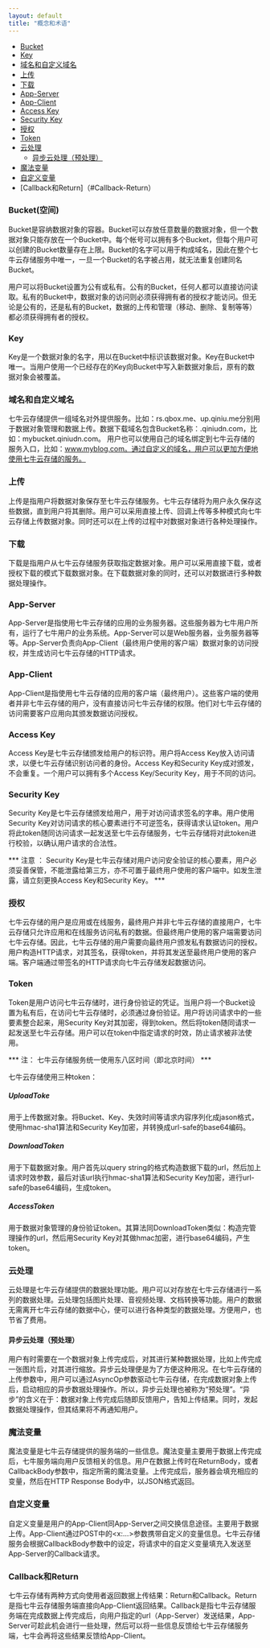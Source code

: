 ```yaml
---
layout: default
title: "概念和术语"
---
```


- [Bucket](#Bucket)
- [Key](#Key)
- [域名和自定义域名](#domain-selfdef)
- [上传](#Upload)
- [下载](#Download)
- [App-Server](#App-Server)
- [App-Client](#App-Client)
- [Access Key](#Access-Key)
- [Security Key](#Security-Key)
- [授权](#Authertication)
- [Token](#Token)
- [云处理](#FOP)
  - [异步云处理（预处理）](#FOP-Async)
- [魔法变量](#Magic-Variable)
- [自定义变量](#Selfdef-Variable)
- [Callback和Return]（#Callback-Return）


<a name="Bucket"></a>

### Bucket(空间)

Bucket是容纳数据对象的容器。Bucket可以存放任意数量的数据对象，但一个数据对象只能存放在一个Bucket中。每个帐号可以拥有多个Bucket，但每个用户可以创建的Bucket数量存在上限。Bucket的名字可以用于构成域名，因此在整个七牛云存储服务中唯一，一旦一个Bucket的名字被占用，就无法重复创建同名Bucket。

用户可以将Bucket设置为公有或私有。公有的Bucket，任何人都可以直接访问读取。私有的Bucket中，数据对象的访问则必须获得拥有者的授权才能访问。但无论是公有的，还是私有的Bucket，数据的上传和管理（移动、删除、复制等等）都必须获得拥有者的授权。

<a name="Key"></a>

### Key

Key是一个数据对象的名字，用以在Bucket中标识该数据对象。Key在Bucket中唯一。当用户使用一个已经存在的Key向Bucket中写入新数据对象后，原有的数据对象会被覆盖。

<a name="domain-selfdef"></a>

### 域名和自定义域名

七牛云存储提供一组域名对外提供服务。比如：rs.qbox.me、up.qiniu.me分别用于数据对象管理和数据上传。数据下载域名包含Bucket名称：<Bucket>.qiniudn.com，比如：mybucket.qiniudn.com。
用户也可以使用自己的域名绑定到七牛云存储的服务入口，比如：www.myblog.com。通过自定义的域名，用户可以更加方便地使用七牛云存储的服务。

<a name="Upload"></a>

### 上传

上传是指用户将数据对象保存至七牛云存储服务。七牛云存储将为用户永久保存这些数据，直到用户将其删除。用户可以采用直接上传、回调上传等多种模式向七牛云存储上传数据对象。同时还可以在上传的过程中对数据对象进行各种处理操作。

<a name="Download"></a>

### 下载

下载是指用户从七牛云存储服务获取指定数据对象。用户可以采用直接下载，或者授权下载的模式下载数据对象。在下载数据对象的同时，还可以对数据进行多种数据处理操作。

<a name="App-Server"></a>

### App-Server

App-Server是指使用七牛云存储的应用的业务服务器。这些服务器为七牛用户所有，运行了七牛用户的业务系统。App-Server可以是Web服务器，业务服务器等等。App-Server负责向App-Client（最终用户使用的客户端）数据对象的访问授权，并生成访问七牛云存储的HTTP请求。

<a name="App-Client"></a>

### App-Client

App-Client是指使用七牛云存储的应用的客户端（最终用户）。这些客户端的使用者并非七牛云存储的用户，没有直接访问七牛云存储的权限。他们对七牛云存储的访问需要客户应用向其颁发数据访问授权。

<a name="Access-Key"></a>

### Access Key

Access Key是七牛云存储颁发给用户的标识符。用户将Access Key放入访问请求，以便七牛云存储识别访问者的身份。Access Key和Security Key成对颁发，不会重复。一个用户可以拥有多个Access Key/Security Key，用于不同的访问。

<a name="Security-Key"></a>

### Security Key

Security Key是七牛云存储颁发给用户，用于对访问请求签名的字串。用户使用Security Key对访问请求的核心要素进行不可逆签名，获得请求认证token。用户将此token随同访问请求一起发送至七牛云存储服务，七牛云存储将对此token进行校验，以确认用户请求的合法性。

*** 注意 ： Security Key是七牛云存储对用户访问安全验证的核心要素，用户必须妥善保管，不能泄露给第三方，亦不可置于最终用户使用的客户端中。如发生泄露，请立刻更换Access Key和Security Key。 ***

<a name="Authertication"></a>

### 授权

七牛云存储的用户是应用或在线服务，最终用户并非七牛云存储的直接用户，七牛云存储只允许应用和在线服务访问私有的数据。但最终用户使用的客户端需要访问七牛云存储。因此，七牛云存储的用户需要向最终用户颁发私有数据访问的授权。用户构造HTTP请求，对其签名，获得token，并将其发送至最终用户使用的客户端。客户端通过带签名的HTTP请求向七牛云存储发起数据访问。

<a name="Token"></a>

### Token

Token是用户访问七牛云存储时，进行身份验证的凭证。当用户将一个Bucket设置为私有后，在访问七牛云存储时，必须通过身份验证。用户将访问请求中的一些要素整合起来，用Security Key对其加密，得到token。然后将token随同请求一起发送至七牛云存储。用户可以在token中指定请求的时效，防止请求被非法使用。

*** 注： 七牛云存储服务统一使用东八区时间（即北京时间） ***

七牛云存储使用三种token：

##### UploadToke

用于上传数据对象。将Bucket、Key、失效时间等请求内容序列化成jason格式，使用hmac-sha1算法和Security Key加密，并转换成url-safe的base64编码。

##### DownloadToken

用于下载数据对象。用户首先以query string的格式构造数据下载的url，然后加上请求时效参数，最后对该url执行hmac-sha1算法和Security Key加密，进行url-safe的base64编码，生成token。

##### AccessToken

用于数据对象管理的身份验证token。其算法同DownloadToken类似：构造完管理操作的url，然后用Security Key对其做hmac加密，进行base64编码，产生token。

<a name="FOP"></a>

### 云处理

云处理是七牛云存储提供的数据处理功能。用户可以对存放在七牛云存储进行一系列的数据处理。云处理包括图片处理、音视频处理、文档转换等功能。用户的数据无需离开七牛云存储的数据中心，便可以进行各种类型的数据处理。方便用户，也节省了费用。

<a name="FOP-Async"></a>

#### 异步云处理（预处理）

用户有时需要在一个数据对象上传完成后，对其进行某种数据处理，比如上传完成一张图片后，对其进行缩放。异步云处理便是为了方便这种用况。在七牛云存储的上传参数中，用户可以通过AsyncOp参数驱动七牛云存储，在完成数据对象上传后，启动相应的异步数据处理操作。所以，异步云处理也被称为“预处理”。“异步”的含义在于：数据对象上传完成后随即反馈用户，告知上传结果。同时，发起数据处理操作，但其结果将不再通知用户。

<a name="Magic-Variable"></a>

### 魔法变量

魔法变量是七牛云存储提供的服务端的一些信息。魔法变量主要用于数据上传完成后，七牛服务端向用户反馈相关的信息。用户在数据上传时在ReturnBody，或者CallbackBody参数中，指定所需的魔法变量。上传完成后，服务器会填充相应的变量，然后在HTTP Response Body中，以JSON格式返回。

<a name="Selfdef-Variable"></a>

### 自定义变量

自定义变量是用户的App-Client同App-Server之间交换信息途径。主要用于数据上传。App-Client通过POST中的<x:...>参数携带自定义的变量信息。七牛云存储服务会根据CallbackBody参数中的设定，将请求中的自定义变量填充入发送至App-Server的Callback请求。

<a name="Callback-Return"></a>

### Callback和Return

七牛云存储有两种方式向使用者返回数据上传结果：Return和Callback。Return是指七牛云存储服务端直接向App-Client返回结果。Callback是指七牛云存储服务端在完成数据上传完成后，向用户指定的url（App-Server）发送结果，App-Server可趁此机会进行一些处理，然后可以将一些信息反馈给七牛云存储服务端，七牛会再将这些结果反馈给App-Client。
